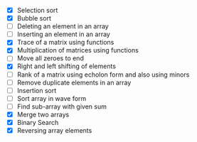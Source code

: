 - [x] Selection sort
- [x] Bubble sort
- [ ] Deleting an element in an array
- [ ] Inserting an element in an array
- [x] Trace of a matrix using functions
- [x] Multiplication of matrices using functions
- [ ] Move all zeroes to end
- [x] Right and left shifting of elements
- [ ] Rank of a matrix using echolon form and also using minors
- [ ] Remove duplicate elements in an array
- [ ] Insertion sort
- [ ] Sort array in wave form
- [ ] Find sub-array with given sum
- [x] Merge two arrays
- [x] Binary Search
- [x] Reversing array elements
